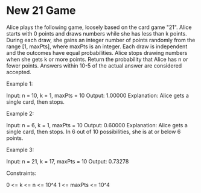 # New 21 Game

Alice plays the following game, loosely based on the card game "21".
Alice starts with 0 points and draws numbers while she has less than k points. During each draw, she gains an integer number of points randomly from the range [1, maxPts], where maxPts is an integer. Each draw is independent and the outcomes have equal probabilities.
Alice stops drawing numbers when she gets k or more points.
Return the probability that Alice has n or fewer points.
Answers within 10-5 of the actual answer are considered accepted.

Example 1:

Input: n = 10, k = 1, maxPts = 10
Output: 1.00000
Explanation: Alice gets a single card, then stops.

Example 2:

Input: n = 6, k = 1, maxPts = 10
Output: 0.60000
Explanation: Alice gets a single card, then stops.
In 6 out of 10 possibilities, she is at or below 6 points.

Example 3:

Input: n = 21, k = 17, maxPts = 10
Output: 0.73278

Constraints:

0 <= k <= n <= 10^4
1 <= maxPts <= 10^4
